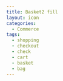 ```yaml
---
title: Basket2 fill
layout: icon
categories:
  - Commerce
tags:
  - shopping
  - checkout
  - check
  - cart
  - basket
  - bag
---
```

